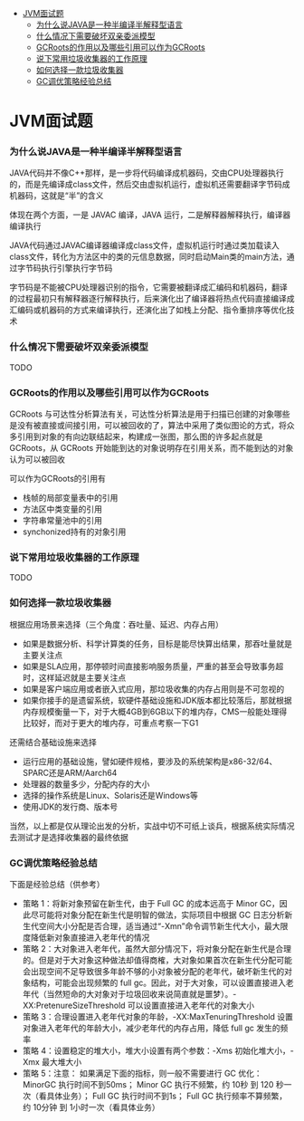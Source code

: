 - [JVM面试题](#JVM面试题)
  - [为什么说JAVA是一种半编译半解释型语言](#为什么说JAVA是一种半编译半解释型语言)
  - [什么情况下需要破坏双亲委派模型](#什么情况下需要破坏双亲委派模型)
  - [GCRoots的作用以及哪些引用可以作为GCRoots](#GCRoots的作用以及哪些引用可以作为GCRoots)
  - [说下常用垃圾收集器的工作原理](#说下常用垃圾收集器的工作原理)
  - [如何选择一款垃圾收集器](#如何选择一款垃圾收集器)
  - [GC调优策略经验总结](#GC调优策略经验总结)

# JVM面试题

### 为什么说JAVA是一种半编译半解释型语言

JAVA代码并不像C++那样，是一步将代码编译成机器码，交由CPU处理器执行的，而是先编译成class文件，然后交由虚拟机运行，虚拟机还需要翻译字节码成机器码，这就是“半”的含义

体现在两个方面，一是 JAVAC 编译，JAVA 运行，二是解释器解释执行，编译器编译执行

JAVA代码通过JAVAC编译器编译成class文件，虚拟机运行时通过类加载读入class文件，转化为方法区中的类的元信息数据，同时启动Main类的main方法，通过字节码执行引擎执行字节码

字节码是不能被CPU处理器识别的指令，它需要被翻译成汇编码和机器码，翻译的过程最初只有解释器逐行解释执行，后来演化出了编译器将热点代码直接编译成汇编码或机器码的方式来编译执行，还演化出了如栈上分配、指令重排序等优化技术

### 什么情况下需要破坏双亲委派模型

TODO

### GCRoots的作用以及哪些引用可以作为GCRoots

GCRoots 与可达性分析算法有关，可达性分析算法是用于扫描已创建的对象哪些是没有被直接或间接引用，可以被回收的了，算法中采用了类似图论的方式，将众多引用到对象的有向边联结起来，构建成一张图，那么图的许多起点就是 GCRoots，从 GCRoots 开始能到达的对象说明存在引用关系，而不能到达的对象认为可以被回收

可以作为GCRoots的引用有
- 栈帧的局部变量表中的引用
- 方法区中类变量的引用
- 字符串常量池中的引用
- synchonized持有的对象引用

### 说下常用垃圾收集器的工作原理

TODO

### 如何选择一款垃圾收集器

根据应用场景来选择（三个角度：吞吐量、延迟、内存占用）
- 如果是数据分析、科学计算类的任务，目标是能尽快算出结果，那吞吐量就是主要关注点
- 如果是SLA应用，那停顿时间直接影响服务质量，严重的甚至会导致事务超时，这样延迟就是主要关注点
- 如果是客户端应用或者嵌入式应用，那垃圾收集的内存占用则是不可忽视的
- 如果你接手的是遗留系统，软硬件基础设施和JDK版本都比较落后，那就根据内存规模衡量一下，对于大概4GB到6GB以下的堆内存，CMS一般能处理得比较好，而对于更大的堆内存，可重点考察一下G1

还需结合基础设施来选择
- 运行应用的基础设施，譬如硬件规格，要涉及的系统架构是x86-32/64、SPARC还是ARM/Aarch64
- 处理器的数量多少，分配内存的大小
- 选择的操作系统是Linux、Solaris还是Windows等
- 使用JDK的发行商、版本号

当然，以上都是仅从理论出发的分析，实战中切不可纸上谈兵，根据系统实际情况去测试才是选择收集器的最终依据

### GC调优策略经验总结

下面是经验总结（供参考）
- 策略 1：将新对象预留在新生代，由于 Full GC 的成本远高于 Minor GC，因此尽可能将对象分配在新生代是明智的做法，实际项目中根据 GC 日志分析新生代空间大小分配是否合理，适当通过“-Xmn”命令调节新生代大小，最大限度降低新对象直接进入老年代的情况
- 策略 2：大对象进入老年代，虽然大部分情况下，将对象分配在新生代是合理的。但是对于大对象这种做法却值得商榷，大对象如果首次在新生代分配可能会出现空间不足导致很多年龄不够的小对象被分配的老年代，破坏新生代的对象结构，可能会出现频繁的 full gc。因此，对于大对象，可以设置直接进入老年代（当然短命的大对象对于垃圾回收来说简直就是噩梦）。-XX:PretenureSizeThreshold 可以设置直接进入老年代的对象大小
- 策略 3：合理设置进入老年代对象的年龄，-XX:MaxTenuringThreshold 设置对象进入老年代的年龄大小，减少老年代的内存占用，降低 full gc 发生的频率
- 策略 4：设置稳定的堆大小，堆大小设置有两个参数：-Xms 初始化堆大小，-Xmx 最大堆大小
- 策略 5：注意： 如果满足下面的指标，则一般不需要进行 GC 优化：MinorGC 执行时间不到50ms； Minor GC 执行不频繁，约 10秒 到 120 秒一次（看具体业务）； Full GC 执行时间不到1s； Full GC 执行频率不算频繁，约 10分钟 到 1小时一次（看具体业务）

